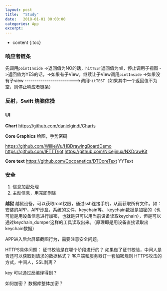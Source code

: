 ```yaml
---
layout: post
title:  "Study"
date:   2018-01-01 00:00:00
categories: App
excerpt: 
---
```


* content
{:toc}


### 响应者链条
先调用`pointInside` ->返回值为NO的话，`hitTEST`返回值为nil，停止调用子视图
                   ->返回值为YES的话，->如果有子View，继续让子View调用`pintInside`
                                    ->如果没有子view  ------------------------->调用`hitTEST`（如果其中一个返回值不为空，则停止响应者链条）                                 


### 反射，Swift 烧脑体操

### UI

**Chart**
https://github.com/danielgindi/Charts

**Core Graphics**
绘图，手势密码

https://github.com/WillieWu/HBDrawingBoardDemo
https://github.com/IFTTT/jot
https://github.com/Nicejinux/NXDrawKit

**Core text**
https://github.com/Cocoanetics/DTCoreText
YYText


### 安全

1. 信息加密处理
2. 主动信息，用完即删除

**越狱**
越狱设备，可以获取root权限，通过ssh连接手机，从而获取所有文件。如：安装的APP，APP沙盒，系统的文件，keychain等。
keychain数据是加密的（也可能是用设备信息进行加密，也就是只可以用当前设备读取keychain），但是可以通过keychain_dumper这样的工具读取出来。（原理即是用设备直接读取出keychain数据）

APP进入后台屏幕截图行为，需要注意安全问题。

HTTPS具体问题：
证书校验是在哪个阶段进行的？
如果做了证书校验，中间人是否还可以获取到请求的数据格式？
客户端和服务器订一套加密规则
HTTPS攻击的方式，中间人，SSL剥离？

key 可以通过反编译得到？

如何加密？
数据库整体加密？

